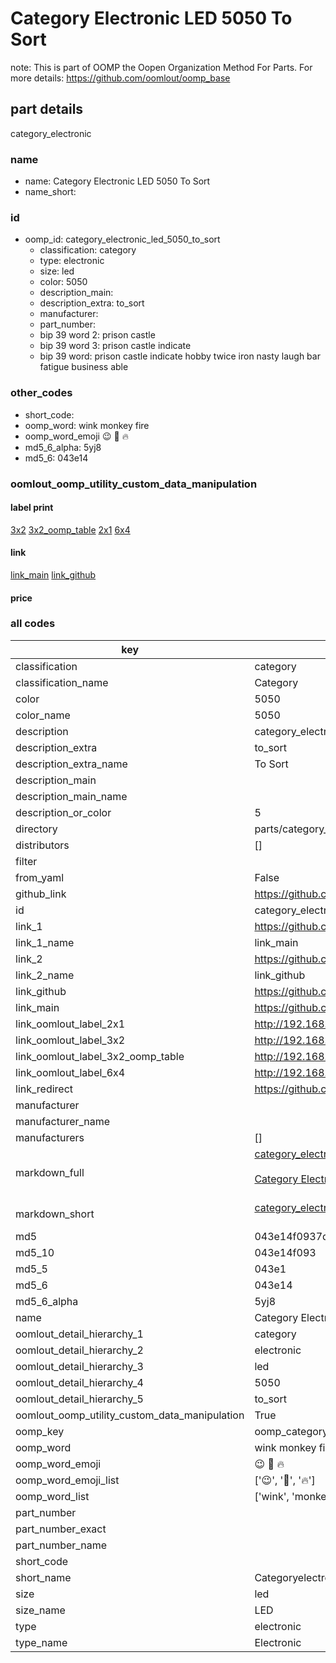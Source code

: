 # Category Electronic LED 5050 To Sort  

note: This is part of OOMP the Oopen Organization Method For Parts. For more details: https://github.com/oomlout/oomp_base

##  part details
  



category_electronic



### name
* name: Category Electronic LED 5050 To Sort
* name_short: 
### id
* oomp_id: category_electronic_led_5050_to_sort
  * classification: category
  * type: electronic
  * size: led
  * color: 5050
  * description_main: 
  * description_extra: to_sort
  * manufacturer: 
  * part_number: 
  * bip 39 word 2: prison castle
  * bip 39 word 3: prison castle indicate
  * bip 39 word: prison castle indicate hobby twice iron nasty laugh bar fatigue business able

### other_codes
* short_code: 
* oomp_word: wink monkey fire
* oomp_word_emoji :wink: :monkey: :fire:
* md5_6_alpha: 5yj8
* md5_6: 043e14






### oomlout_oomp_utility_custom_data_manipulation
#### label print
[3x2](http://192.168.1.245:1112/?label=oomp%205yj8)
[3x2_oomp_table](http://192.168.1.108:1112/?label=oomp%205yj8)
[2x1](http://192.168.1.242:1112/?label=oomp%205yj8)
[6x4](http://192.168.1.55:1112/?label=oomp%205yj8)    

#### link

[link_main](https://github.com/oomlout/oomlout_oomp_version_1_messy/tree/main/parts/category_electronic_led_5050_to_sort) [link_github](https://github.com/oomlout/oomlout_oomp_version_1_messy/tree/main/parts/category_electronic_led_5050_to_sort)                             

#### price







### all codes 
| key | value |  
| --- | --- |  
| classification | category |  
| classification_name | Category |  
| color | 5050 |  
| color_name | 5050 |  
| description | category_electronic |  
| description_extra | to_sort |  
| description_extra_name | To Sort |  
| description_main |  |  
| description_main_name |  |  
| description_or_color | 5  |  
| directory | parts/category_electronic_led_5050_to_sort |  
| distributors | [] |  
| filter |  |  
| from_yaml | False |  
| github_link | https://github.com/oomlout/oomlout_oomp_part_src/tree/main/parts/category_electronic_led_5050_to_sort |  
| id | category_electronic_led_5050_to_sort |  
| link_1 | https://github.com/oomlout/oomlout_oomp_version_1_messy/tree/main/parts/category_electronic_led_5050_to_sort |  
| link_1_name | link_main |  
| link_2 | https://github.com/oomlout/oomlout_oomp_version_1_messy/tree/main/parts/category_electronic_led_5050_to_sort |  
| link_2_name | link_github |  
| link_github | https://github.com/oomlout/oomlout_oomp_version_1_messy/tree/main/parts/category_electronic_led_5050_to_sort |  
| link_main | https://github.com/oomlout/oomlout_oomp_version_1_messy/tree/main/parts/category_electronic_led_5050_to_sort |  
| link_oomlout_label_2x1 | http://192.168.1.242:1112/?label=oomp%205yj8 |  
| link_oomlout_label_3x2 | http://192.168.1.245:1112/?label=oomp%205yj8 |  
| link_oomlout_label_3x2_oomp_table | http://192.168.1.108:1112/?label=oomp%205yj8 |  
| link_oomlout_label_6x4 | http://192.168.1.55:1112/?label=oomp%205yj8 |  
| link_redirect | https://github.com/oomlout/oomlout_oomp_version_1_messy/tree/main/parts/category_electronic_led_5050_to_sort |  
| manufacturer |  |  
| manufacturer_name |  |  
| manufacturers | [] |  
| markdown_full | [category_electronic_led_5050_to_sort](none)<br>[](none)<br>[Category Electronic Led 5050 To Sort](none)<br><br> |  
| markdown_short | [category_electronic_led_5050_to_sort](none)<br><br> |  
| md5 | 043e14f0937d9265d975a6c4e5c8e558 |  
| md5_10 | 043e14f093 |  
| md5_5 | 043e1 |  
| md5_6 | 043e14 |  
| md5_6_alpha | 5yj8 |  
| name | Category Electronic LED 5050 To Sort |  
| oomlout_detail_hierarchy_1 | category |  
| oomlout_detail_hierarchy_2 | electronic |  
| oomlout_detail_hierarchy_3 | led |  
| oomlout_detail_hierarchy_4 | 5050 |  
| oomlout_detail_hierarchy_5 | to_sort |  
| oomlout_oomp_utility_custom_data_manipulation | True |  
| oomp_key | oomp_category_electronic_led_5050_to_sort |  
| oomp_word | wink monkey fire |  
| oomp_word_emoji | :wink: :monkey: :fire: |  
| oomp_word_emoji_list | [':wink:', ':monkey:', ':fire:'] |  
| oomp_word_list | ['wink', 'monkey', 'fire'] |  
| part_number |  |  
| part_number_exact |  |  
| part_number_name |  |  
| short_code |  |  
| short_name | Categoryelectronic |  
| size | led |  
| size_name | LED |  
| type | electronic |  
| type_name | Electronic |  
